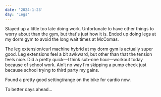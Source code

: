 ```yaml
---
date: '2024-1-23'
day: 'Legs'
---
```


Stayed up a little too late doing work. Unfortunate to have other things to worry about than the gym, but that's just how it is. Ended up doing legs at my dorm gym to avoid the long wait times at McComas.

The leg extension/curl machine hybrid at my dorm gym is actually super good. Leg extensions feel a bit awkward, but other than that the tension feels nice. Did a pretty quick—I think sub-one hour—workout today because of school work. Ain’t no way I’m skipping a pump check just because school trying to third party my gains.

Found a pretty good setting/range on the bike for cardio now.

To better days ahead…